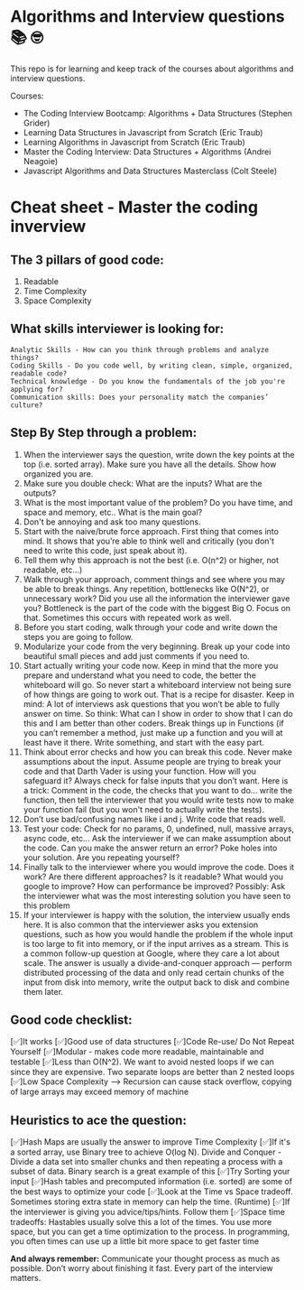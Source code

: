 # Algorithms and Interview questions 📚 🤓

This repo is for learning and keep track of the courses about algorithms and interview questions.

Courses:

- The Coding Interview Bootcamp: Algorithms + Data Structures (Stephen Grider)
- Learning Data Structures in Javascript from Scratch (Eric Traub)
- Learning Algorithms in Javascript from Scratch (Eric Traub)
- Master the Coding Interview: Data Structures + Algorithms (Andrei Neagoie)
- Javascript Algorithms and Data Structures Masterclass (Colt Steele)

# Cheat sheet - Master the coding inverview

## The 3 pillars of good code:

1. Readable
2. Time Complexity
3. Space Complexity

## What skills interviewer is looking for:

```
Analytic Skills - How can you think through problems and analyze things?
Coding Skills - Do you code well, by writing clean, simple, organized, readable code?
Technical knowledge - Do you know the fundamentals of the job you're applying for?
Communication skills: Does your personality match the companies’ culture?
```

## Step By Step through a problem:

1. When the interviewer says the question, write down the key points at the top (i.e. sorted
   array). Make sure you have all the details. Show how organized you are.
2. Make sure you double check: What are the inputs? What are the outputs?
3. What is the most important value of the problem? Do you have time, and space and memory, etc.. What is the main goal?
4. Don't be annoying and ask too many questions.
5. Start with the naive/brute force approach. First thing that comes into mind. It shows that you’re able to think well and critically (you don't need to write this code, just speak about it).
6. Tell them why this approach is not the best (i.e. O(n^2) or higher, not readable, etc...)
7. Walk through your approach, comment things and see where you may be able to break things.
   Any repetition, bottlenecks like O(N^2), or unnecessary work? Did you use all the information the interviewer gave you? Bottleneck is the part of the code with the biggest Big O. Focus on that. Sometimes this occurs with repeated work as well.
8. Before you start coding, walk through your code and write down the steps you are going to follow.
9. Modularize your code from the very beginning. Break up your code into beautiful small pieces and add just comments if you need to.
10. Start actually writing your code now. Keep in mind that the more you prepare and understand what you need to code, the better the whiteboard will go. So never start a whiteboard interview not being sure of how things are going to work out. That is a recipe for disaster.
    Keep in mind: A lot of interviews ask questions that you won’t be able to fully answer on time.
    So think: What can I show in order to show that I can do this and I am better than other
    coders. Break things up in Functions (if you can’t remember a method, just make up a function
    and you will at least have it there. Write something, and start with the easy part.
11. Think about error checks and how you can break this code. Never make assumptions about the input. Assume people are trying to break your code and that Darth Vader is using your
    function. How will you safeguard it? Always check for false inputs that you don’t want. Here is a trick: Comment in the code, the checks that you want to do... write the function, then tell the interviewer that you would write tests now to make your function fail (but you won't need to actually write the tests).
12. Don’t use bad/confusing names like i and j. Write code that reads well.
13. Test your code: Check for no params, 0, undefined, null, massive arrays, async code, etc... Ask
    the interviewer if we can make assumption about the code. Can you make the answer return
    an error? Poke holes into your solution. Are you repeating yourself?
14. Finally talk to the interviewer where you would improve the code. Does it work? Are there
    different approaches? Is it readable? What would you google to improve? How can
    performance be improved? Possibly: Ask the interviewer what was the most interesting
    solution you have seen to this problem
15. If your interviewer is happy with the solution, the interview usually ends here. It is also common that the interviewer asks you extension questions, such as how you would handle the problem if the whole input is too large to fit into memory, or if the input arrives as a stream.
    This is a common follow-up question at Google, where they care a lot about scale. The answer
    is usually a divide-and-conquer approach — perform distributed processing of the data and only read certain chunks of the input from disk into memory, write the output back to disk and combine them later.

## Good code checklist:

[✅]It works
[✅]Good use of data structures
[✅]Code Re-use/ Do Not Repeat Yourself
[✅]Modular - makes code more readable, maintainable and testable
[✅]Less than O(N^2). We want to avoid nested loops if we can since they are expensive. Two
separate loops are better than 2 nested loops
[✅]Low Space Complexity --> Recursion can cause stack overflow, copying of large arrays may
exceed memory of machine

## Heuristics to ace the question:

[✅]Hash Maps are usually the answer to improve Time Complexity
[✅]If it's a sorted array, use Binary tree to achieve O(log N). Divide and Conquer - Divide a data set into smaller chunks and then repeating a process with a subset of data. Binary search is a great example of this
[✅]Try Sorting your input
[✅]Hash tables and precomputed information (i.e. sorted) are some of the best ways to optimize your code
[✅]Look at the Time vs Space tradeoff. Sometimes storing extra state in memory can help the time. (Runtime)
[✅]If the interviewer is giving you advice/tips/hints. Follow them
[✅]Space time tradeoffs: Hastables usually solve this a lot of the times. You use more space, but you can get a time optimization to the process. In programming, you often times can use up a little bit more space to get faster time

**And always remember:** Communicate your thought process as much as possible. Don’t worry about finishing it fast. Every part of the interview matters.
